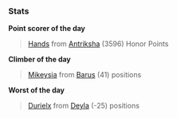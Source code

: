 

### Stats

**Point scorer of the day**
>[Hands](/#/character/Antriksha/571906) from [Antriksha](/#/ranking/Antriksha)  (3596) Honor Points


**Climber of the day**
>[Mikeysia](/#/character/Barus/926760) from [Barus](/#/ranking/Barus)  (41) positions


**Worst of the day**
>[Durielx](/#/character/Deyla/312746) from [Deyla](/#/ranking/Deyla)  (-25) positions


